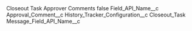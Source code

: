 <?xml version="1.0" encoding="UTF-8"?>
<CustomMetadata xmlns="http://soap.sforce.com/2006/04/metadata" xmlns:xsi="http://www.w3.org/2001/XMLSchema-instance" xmlns:xsd="http://www.w3.org/2001/XMLSchema">
    <label>Closeout Task Approver Comments</label>
    <protected>false</protected>
    <values>
        <field>Field_API_Name__c</field>
        <value xsi:type="xsd:string">Approval_Comment__c</value>
    </values>
    <values>
        <field>History_Tracker_Configuration__c</field>
        <value xsi:type="xsd:string">Closeout_Task</value>
    </values>
    <values>
        <field>Message_Field_API_Name__c</field>
        <value xsi:nil="true"/>
    </values>
</CustomMetadata>
